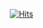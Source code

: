   <div align=center>
	
  [![Hits](https://hits.seeyoufarm.com/api/count/incr/badge.svg?url=https%3A%2F%2Fgithub.com%seoyoung-0)](https://hits.seeyoufarm.com) 
	
  </div>
